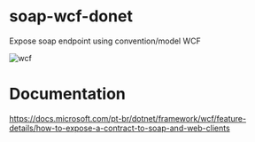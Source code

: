 # soap-wcf-donet
Expose soap endpoint using convention/model WCF

![wcf](https://user-images.githubusercontent.com/25963928/161652808-bdc0276a-419b-426d-bd49-333def1401ba.png)

# Documentation

https://docs.microsoft.com/pt-br/dotnet/framework/wcf/feature-details/how-to-expose-a-contract-to-soap-and-web-clients
